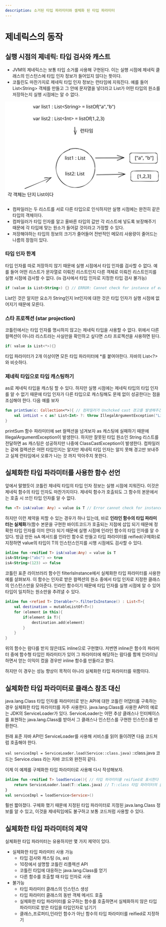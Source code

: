 ```yaml
---
description: 소거된 타입 파라미터와 셀체화 된 타입 파라미터
---
```


# 제네릭스의 동작

## 실행 시점의 제네릭: 타입 검사와 캐스트&#x20;

* JVM의 제네릭스는 보통 타입 소거를 사용해 구현된다. 이는 실행 시점에 제네릭 클래스의 인스턴스에 타입 인자 정보가 들어있지 않다는 뜻이다.&#x20;
* 코틀린도 마찬가지로 제네릭 타입 인자 정보는 런타임에 지워진다. 예를 들어 List\<String> 객체를 만들고 그 안에 문자열을 넣더라고 List가 어떤 타입의 원소를 저장하는지 실행 시점에는 알 수 없다.&#x20;

<img src="../../../../.gitbook/assets/file.excalidraw (19).svg" alt="" class="gitbook-drawing">

* 컴파일러는 두 리스트를 서로 다른 타입으로 인식하지만 실행 시점에는 완전히 같은 타입의 객체이다.&#x20;
* 컴파일러가 타입 인자를 알고 올바른 타입의 값만 각 리스트에 넣도록 보장해주기 때문에 각 타입에 맞는 원소가 들어갈 것이라고 가정할 수 있다.&#x20;
* 저장해야하는 타입의 정보의 크기가 줄어들어 전반적인 메모리 사용량이 줄어드는 나름의 장점이 있다.&#x20;



### 타입 인자 한계

타입 인자를 따로 저장하지 않기 때문에 실행 시점에서 타입 인자를 검사할 수 없다. 예를 들어 어떤 리스트가 문자열로 이뤄진 리스트인지 다른 객체로 이뤄진 리스트인지를 실행 시점에 검사할 수 없다. (is 검사에서 타입 인자로 지정한 타입 검사 불가능)

```kotlin
if (value is List<String>) {} // ERROR: Cannot check for instance of earsed type
```

List인 것은 알지만 요소가 String인지 Int인지에 대한 것은 타입 인자가 실행 시점에 없어지기 때문에 모른다.



### 스타 프로젝션 (star projection)

코틀린에서는 타입 인자를 명시하지 않고는 제네릭 타입을 사용할 수 없다. 위에서 다른 컬렉션이 아니라 리스트라는 사실만을 확인하고 싶다면 스타 프로젝션을 사용하면 된다.&#x20;

```kotlin
if( value is List<*>){}
```

타입 파라미터가 2개 이상이면 모든 타입 파라미터에 \*를 붙여야한다. 자바의 List\<?>와 비슷하다.&#x20;



### 제네릭 타입으로 타입 캐스팅하기&#x20;

as로 제네릭 타입을 캐스팅 할 수 있다. 하지만 실행 시점에는 제네릭 타입의 타입 인자를 알 수 없기 때문에 타입 인자가 다른 타입으로 캐스팅해도 문제 없이 성공한다는 점을 조심해야 한다. 다음 예를 보자&#x20;

```kotlin
fun printSum(c: Collection<*>){ // 컴파일러가 Unchcked cast 경고를 발생해주긴 한다. 
    val intList = c as? List<Int> ?: throw IllegalArgumentException("List is expected")
}
```

printSum 함수 파라미터에 set 컬렉션을 넘겨보자 as 캐스팅에 실패하기 때문에 IllegalArgumentException이 발생한다. 하지만 잘못된 타입 원소인 String 리스트를 전달하면 as 캐스팅은 성공하지만 나중에 ClassCastException이 발생한다. 컴파일러는 겉에 컬렉션은 어떤 타입인지는 알지만 제네릭 타입 인자는 알지 못해 경고만 보내주고 실제 런타임에서 오류가 나는 것 까지 막아주지 못한다.&#x20;



## 실체화한 타입 파라미터를 사용한 함수 선언&#x20;

앞에서 말했듯이 코틀린 제네릭 타입의 타입 인자 정보는 실행 시점에 지워진다. 이것은 제네릭 함수의 타입 인자도 마찬가지이다. 제네릭 함수가 호출되도 그 함수의 본문에서는 호출 시 쓰인 타입 인자를 알 수 없다.&#x20;

```kotlin
fun <T> isA(value: Any) = value is T // Error cannot check for instance of erased type : T
```

하지만 이런 제약을 피할 수 있는 경우가 하나 있는데, 바로 **인라인 함수의 타입 파라미터는 실체화**가(함수 본문을 구현한 바이트코드가 호출되는 지점에 삽입 되기 때문에 정확한 타입 인자를 이미 안다) 되기 때문에 실행 시점에 인라인 함수의 타입 인자를 알 수 있다.  방금 만든 isA 메서드를 인라인 함수로 만들고 타입 파라미터를 reified(구체화)로 지정하면 value의 타입이 T의 인스턴스인지를 시행 시점에도 검사할 수 있다.&#x20;

```kotlin
inline fun <reified T> isA(value:Any) = value is T 
isA<String>("abc") => true
isA<String>(123) => false 

```

코틀린 표준 라이브러리 함수인 filterIsInstance에서 실체화한 타입 파라미터를 사용한 예를 살펴보자. 이 함수는 인자로 받은 컬렉션의 원소 중에서 타입 인자로 지정한 클래스의 인스턴스만을 모아준다. 인라인 함수이기 때문에 타입 인자를 실행 시점에 알 수 있어 타입이 일치하는 원소만을 추려낼 수 있다.&#x20;

```kotlin
inline fun <refied T> Iterable<*>.filterIsInstance() : List<T>{
    val destination = mutableListOf<T>()
    for (element in this){
        if(element is T){
            destination.add(element)
        }
    }
}
```

위의 함수는 람다를 받지 않은데도 inline으로 구현했다. 저번엔 inline은 함수의 파라미터 중에 함수형 타입인 파라미터가 있어 그 파라미터에 해당하는 람다를 함께 인라이닝하면서 얻는 이익이 컸을 경우만 inline 함수를 만들라고 했다.&#x20;

하지만 이 경우는 성능 향상이 목적이 아니라 실체화한 타입 파라미터를 위함이다.&#x20;



## 실체화한 타입 파라미터로 클래스 참조 대신&#x20;

java.lang.Class 타입 인자를 파라미터로 받는 API에 대한 코틀린 어댑터를 구축하는 경우 실체화한 타입 파라미터를 자주 사용한다. java.lang.Class를 사용한 API의 예로는 JDK의 ServiceLoader가 있다. ServiceLoader는 어떤 추상 클래스나 인터페이스를 표현하는 java.lang.Class를 받아서 그 클래스나 인스턴스를 구현한 인스턴스를 반환한다.&#x20;

원래 표준 자바 API인 ServiceLoader를 사용해 서비스를 읽어 들이려면 다음 코드처럼 호출해야 한다.

`val serviceImpl = ServiceLoader.load(Service::class.java)` ::class.java 코드는 Service.class 라는 자바 코드와 완전히 같다.&#x20;

이제 이 예제를 구체화한 타입 파라미터로 사용해 다시 작성해보자.&#x20;

```kotlin
inline fun <reified T> loadService(){ // 타입 파라미터를 reified로 표시한다
    return ServiceLoader.load(T::class.java) // T::class 타입 파라미터의 클래스를 가져옴 
}
val serviceImpl = loadService<Service>()
```

훨씬 짧아졌다. 구체화 했기 때문에 지정된 타입 파라미터로 지정된 java.lang.Class 정보를 알 수 있고, 이것을 제네릭임에도 불구하고 보통 코드처럼 사용할 수 있다.&#x20;



## 실체화한 타입 파라미터의 제약&#x20;

실체화한 타입 파라미터는 유용하지만 몇 가지 제약이 있다.&#x20;

* 실체화한 타입 파라미터 사용 가능&#x20;
  * 타입 검사와 캐스팅 (is, as)
  * 10장에서 설명할 코틀린 리플렉션 API
  * 코틀린 타입에 대응하는 java.lang.Class를 얻기
  * 다른 함수를 호출할 때 타입 인자로 사용&#x20;
* 불가능&#x20;
  * 타입 파라미터 클래스의 인스턴스 생성&#x20;
  * 타입 파라미터 클래스의 동반 객체 메서드 호출
  * 실체화한 타입 파라미터를 요구하는 함수를 호출하면서 실체화하지 않은 타입 파라미터로 받은 타입을 타입인자로 넘기기&#x20;
  * 클래스,프로퍼티,인라인 함수가 아닌 함수의 타입 파라미터를 reified로 지정하기





